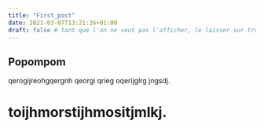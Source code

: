 ```yaml
---
title: "First_post"
date: 2021-03-07T13:21:26+01:00
draft: false # tant que l'on ne veut pas l'afficher, le laisser sur true
---
```

## Popompom
qerogijreohgqergnh qeorgi qrieg oqerijglrg jngsdj.

# toijhmorstijhmositjmlkj.
